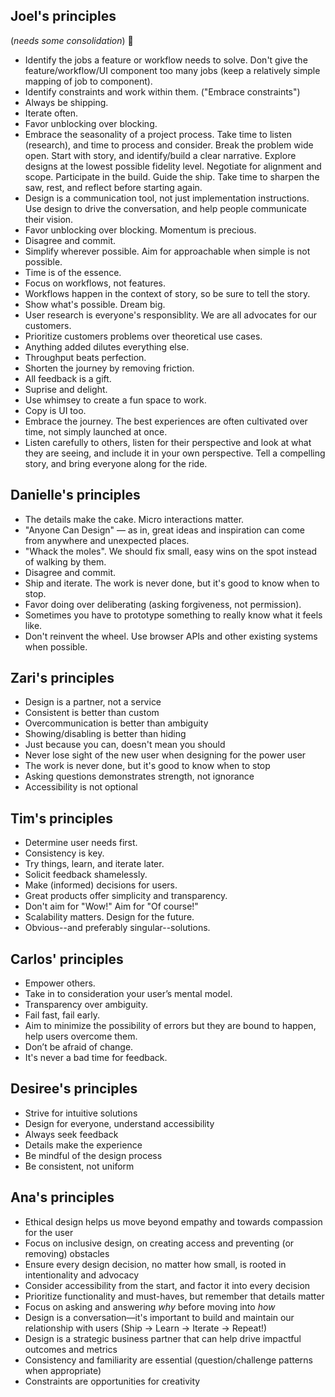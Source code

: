 ## Joel's principles
(*needs some consolidation*) 🙈
- Identify the jobs a feature or workflow needs to solve. Don't give the feature/workflow/UI component too many jobs (keep a relatively simple mapping of job to component).
- Identify constraints and work within them. ("Embrace constraints")
- Always be shipping.
- Iterate often.
- Favor unblocking over blocking.
- Embrace the seasonality of a project process. Take time to listen (research), and time to process and consider. Break the problem wide open. Start with story, and identify/build a clear narrative. Explore designs at the lowest possible fidelity level. Negotiate for alignment and scope. Participate in the build. Guide the ship. Take time to sharpen the saw, rest, and reflect before starting again.
- Design is a communication tool, not just implementation instructions. Use design to drive the conversation, and help people communicate their vision.
- Favor unblocking over blocking. Momentum is precious.
- Disagree and commit.
- Simplify wherever possible. Aim for approachable when simple is not possible.
- Time is of the essence.
- Focus on workflows, not features.
- Workflows happen in the context of story, so be sure to tell the story.
- Show what's possible. Dream big.
- User research is everyone's responsiblity. We are all advocates for our customers.
- Prioritize customers problems over theoretical use cases.
- Anything added dilutes everything else.
- Throughput beats perfection.
- Shorten the journey by removing friction.
- All feedback is a gift.
- Suprise and delight.
- Use whimsey to create a fun space to work.
- Copy is UI too.
- Embrace the journey. The best experiences are often cultivated over time, not simply launched at once.
- Listen carefully to others, listen for their perspective and look at what they are seeing, and include it in your own perspective. Tell a compelling story, and bring everyone along for the ride.

## Danielle's principles

- The details make the cake. Micro interactions matter.
- "Anyone Can Design" –– as in, great ideas and inspiration can come from anywhere and unexpected places.
- "Whack the moles". We should fix small, easy wins on the spot instead of walking by them.
- Disagree and commit.
- Ship and iterate. The work is never done, but it's good to know when to stop.
- Favor doing over deliberating (asking forgiveness, not permission).
- Sometimes you have to prototype something to really know what it feels like.
- Don't reinvent the wheel. Use browser APIs and other existing systems when possible.

## Zari's principles

- Design is a partner, not a service
- Consistent is better than custom
- Overcommunication is better than ambiguity
- Showing/disabling is better than hiding
- Just because you can, doesn't mean you should
- Never lose sight of the new user when designing for the power user
- The work is never done, but it's good to know when to stop
- Asking questions demonstrates strength, not ignorance
- Accessibility is not optional

## Tim's principles

- Determine user needs first.
- Consistency is key.
- Try things, learn, and iterate later.
- Solicit feedback shamelessly.
- Make (informed) decisions for users.
- Great products offer simplicity and transparency.
- Don't aim for "Wow!" Aim for "Of course!"
- Scalability matters. Design for the future.
- Obvious--and preferably singular--solutions.

## Carlos' principles
- Empower others.
- Take in to consideration your user’s mental model.
- Transparency over ambiguity.
- Fail fast, fail early.
- Aim to minimize the possibility of errors but they are bound to happen, help users overcome them.
- Don’t be afraid of change.
- It's never a bad time for feedback. 

## Desiree's principles
- Strive for intuitive solutions
- Design for everyone, understand accessibility
- Always seek feedback
- Details make the experience
- Be mindful of the design process
- Be consistent, not uniform

## Ana's principles
- Ethical design helps us move beyond empathy and towards compassion for the user
- Focus on inclusive design, on creating access and preventing (or removing) obstacles
- Ensure every design decision, no matter how small, is rooted in intentionality and advocacy
- Consider accessibility from the start, and factor it into every decision
- Prioritize functionality and must-haves, but remember that details matter
- Focus on asking and answering *why* before moving into *how*
- Design is a conversation—it's important to build and maintain our relationship with users (Ship → Learn → Iterate → Repeat!)
- Design is a strategic business partner that can help drive impactful outcomes and metrics
- Consistency and familiarity are essential (question/challenge patterns when appropriate)
- Constraints are opportunities for creativity

